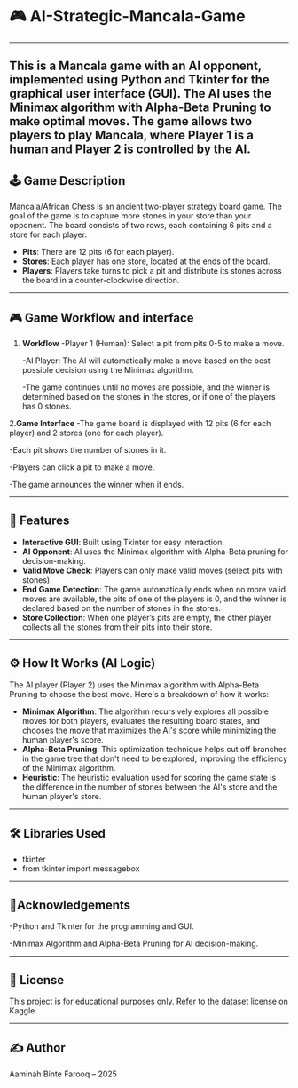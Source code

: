 # 🎮 AI-Strategic-Mancala-Game
---
This is a Mancala game with an AI opponent, implemented using Python and Tkinter for the graphical user interface (GUI). The AI uses the Minimax algorithm with Alpha-Beta Pruning to make optimal moves. The game allows two players to play Mancala, where Player 1 is a human and Player 2 is controlled by the AI.
---

## 🕹️ Game Description
Mancala/African Chess is an ancient two-player strategy board game. The goal of the game is to capture more stones in your store than your opponent. The board consists of two rows, each containing 6 pits and a store for each player.

- **Pits**: There are 12 pits (6 for each player).
- **Stores**:  Each player has one store, located at the ends of the board.
- **Players**: Players take turns to pick a pit and distribute its stones across the board in a counter-clockwise direction.

---
## 🎮 Game Workflow and interface

1. **Workflow**
   -Player 1 (Human): Select a pit from pits 0-5 to make a move.
   
   -AI Player: The AI will automatically make a move based on the best possible decision using the Minimax algorithm.
   
   -The game continues until no moves are possible, and the winner is determined based on the stones in the stores, or if one of the players has 0 stones.

   
 2.**Game Interface**
   -The game board is displayed with 12 pits (6 for each player) and 2 stores (one for each player).
   
   -Each pit shows the number of stones in it.
   
   -Players can click a pit to make a move.
   
   -The game announces the winner when it ends.

---

## 🚀 Features
- **Interactive GUI**: Built using Tkinter for easy interaction.
- **AI Opponent**: AI uses the Minimax algorithm with Alpha-Beta pruning for decision-making.
- **Valid Move Check**: Players can only make valid moves (select pits with stones).
- **End Game Detection**: The game automatically ends when no more valid moves are available, the pits of one of the players is 0, and the winner is declared based on the number of stones in the stores.
- **Store Collection**: When one player’s pits are empty, the other player collects all the stones from their pits into their store.

---


## ⚙️ How It Works (AI Logic)
The AI player (Player 2) uses the Minimax algorithm with Alpha-Beta Pruning to choose the best move. Here's a breakdown of how it works:
- **Minimax Algorithm**: The algorithm recursively explores all possible moves for both players, evaluates the resulting board states, and chooses the move that maximizes the AI's score while minimizing the human player's score.
- **Alpha-Beta Pruning**: This optimization technique helps cut off branches in the game tree that don't need to be explored, improving the efficiency of the Minimax algorithm.
- **Heuristic**: The heuristic evaluation used for scoring the game state is the difference in the number of stones between the AI's store and the human player's store.

---

## 🛠️ Libraries Used
- tkinter
- from tkinter import messagebox

---
## 📌Acknowledgements
   -Python and Tkinter for the programming and GUI.
   
   -Minimax Algorithm and Alpha-Beta Pruning for AI decision-making.

---
## 📄 License
This project is for educational purposes only. Refer to the dataset license on Kaggle.

---
## ✍️ Author
Aaminah Binte Farooq – 2025








